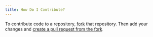 ```yaml
---
title: How Do I Contribute?
---
```


To contribute code to a repository, [fork](https://docs.github.com/en/free-pro-team@latest/github/collaborating-with-issues-and-pull-requests/working-with-forks) that repository.
Then add your changes and [create a pull request from the fork](https://docs.github.com/en/free-pro-team@latest/github/collaborating-with-issues-and-pull-requests/creating-a-pull-request-from-a-fork).
